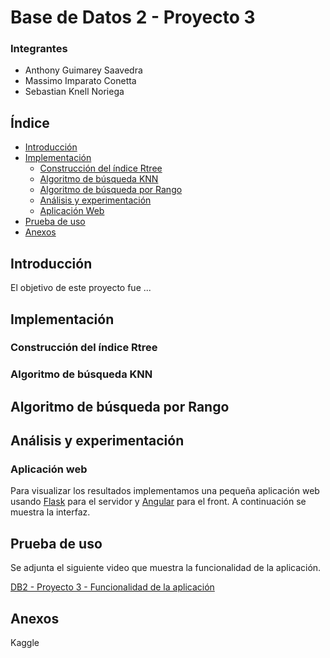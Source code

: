 # Base de Datos 2 - Proyecto 3
### Integrantes
- Anthony Guimarey Saavedra
- Massimo Imparato Conetta
- Sebastian Knell Noriega

## Índice
  - [Introducción](#introducción)
  - [Implementación](#implementación)
    - [Construcción del índice Rtree](#construcción-del-índice-rtree)
    - [Algoritmo de búsqueda KNN](#algoritmo-de-búsqueda-knn)
    - [Algoritmo de búsqueda por Rango](#algoritmo-de-búsqueda-por-rango)
    - [Análisis y experimentación](#análisis-y-experimentación)
    - [Aplicación Web](#aplicación-web)
  - [Prueba de uso](#prueba-de-uso)
  - [Anexos](#anexos)


## Introducción
El objetivo de este proyecto fue ...


## Implementación
### Construcción del índice Rtree



### Algoritmo de búsqueda KNN



## Algoritmo de búsqueda por Rango



## Análisis y experimentación



### Aplicación web
Para visualizar los resultados implementamos una pequeña aplicación web usando [Flask](https://flask.palletsprojects.com/en/2.0.x/#) para el servidor y [Angular](https://angular.io/) para el front. A continuación se muestra la interfaz.


## Prueba de uso
Se adjunta el siguiente video que muestra la funcionalidad de la aplicación.

[DB2 - Proyecto 3 - Funcionalidad de la aplicación](https://drive.google.com/file/d/1uTbBVfxx8i-gB0EQekEFLWN_Aag8p-hA/view)

## Anexos

Kaggle